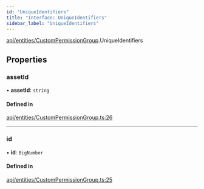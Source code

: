 ```yaml
---
id: "UniqueIdentifiers"
title: "Interface: UniqueIdentifiers"
sidebar_label: "UniqueIdentifiers"
---
```


[api/entities/CustomPermissionGroup](../../../../../modules/API/Entities/CustomPermissionGroup/CustomPermissionGroup.md).UniqueIdentifiers

## Properties

### assetId

• **assetId**: `string`

#### Defined in

[api/entities/CustomPermissionGroup.ts:26](https://github.com/PolymeshAssociation/polymesh-sdk/blob/c53723bab/src/api/entities/CustomPermissionGroup.ts#L26)

___

### id

• **id**: `BigNumber`

#### Defined in

[api/entities/CustomPermissionGroup.ts:25](https://github.com/PolymeshAssociation/polymesh-sdk/blob/c53723bab/src/api/entities/CustomPermissionGroup.ts#L25)
